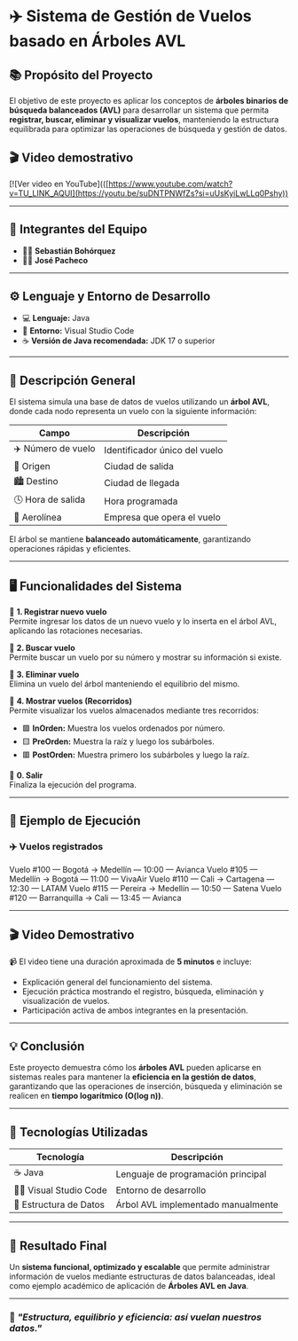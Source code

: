 # ✈️ Sistema de Gestión de Vuelos basado en Árboles AVL

## 📚 Propósito del Proyecto
El objetivo de este proyecto es aplicar los conceptos de **árboles binarios de búsqueda balanceados (AVL)** para desarrollar un sistema que permita **registrar, buscar, eliminar y visualizar vuelos**, manteniendo la estructura equilibrada para optimizar las operaciones de búsqueda y gestión de datos.

## 🎬 Video demostrativo

[![Ver video en YouTube](([https://www.youtube.com/watch?v=TU_LINK_AQUI](https://youtu.be/suDNTPNWfZs?si=uUsKyiLwLLq0Pshy))


---

## 👥 Integrantes del Equipo
- 🧑‍💻 **Sebastián Bohórquez**  
- 🧑‍💻 **José Pacheco**

---

## ⚙️ Lenguaje y Entorno de Desarrollo
- 💻 **Lenguaje:** Java  
- 🧩 **Entorno:** Visual Studio Code  
- ☕ **Versión de Java recomendada:** JDK 17 o superior

---

## 🧩 Descripción General
El sistema simula una base de datos de vuelos utilizando un **árbol AVL**, donde cada nodo representa un vuelo con la siguiente información:

| Campo | Descripción |
|--------|--------------|
| ✈️ Número de vuelo | Identificador único del vuelo |
| 🌆 Origen | Ciudad de salida |
| 🏙️ Destino | Ciudad de llegada |
| 🕓 Hora de salida | Hora programada |
| 🏢 Aerolínea | Empresa que opera el vuelo |

El árbol se mantiene **balanceado automáticamente**, garantizando operaciones rápidas y eficientes.

---

## 🖥️ Funcionalidades del Sistema

🔹 **1. Registrar nuevo vuelo**  
Permite ingresar los datos de un nuevo vuelo y lo inserta en el árbol AVL, aplicando las rotaciones necesarias.

🔹 **2. Buscar vuelo**  
Permite buscar un vuelo por su número y mostrar su información si existe.

🔹 **3. Eliminar vuelo**  
Elimina un vuelo del árbol manteniendo el equilibrio del mismo.

🔹 **4. Mostrar vuelos (Recorridos)**  
Permite visualizar los vuelos almacenados mediante tres recorridos:
- 🟩 **InOrden:** Muestra los vuelos ordenados por número.  
- 🟨 **PreOrden:** Muestra la raíz y luego los subárboles.  
- 🟥 **PostOrden:** Muestra primero los subárboles y luego la raíz.  

🔹 **0. Salir**  
Finaliza la ejecución del programa.

---

## 🧠 Ejemplo de Ejecución

### ✈️ Vuelos registrados
Vuelo #100 — Bogotá → Medellín — 10:00 — Avianca
Vuelo #105 — Medellín → Bogotá — 11:00 — VivaAir
Vuelo #110 — Cali → Cartagena — 12:30 — LATAM
Vuelo #115 — Pereira → Medellín — 10:50 — Satena
Vuelo #120 — Barranquilla → Cali — 13:45 — Avianca


---

## 🎬 Video Demostrativo
📹 El video tiene una duración aproximada de **5 minutos** e incluye:

- Explicación general del funcionamiento del sistema.  
- Ejecución práctica mostrando el registro, búsqueda, eliminación y visualización de vuelos.  
- Participación activa de ambos integrantes en la presentación.

---

## 💡 Conclusión
Este proyecto demuestra cómo los **árboles AVL** pueden aplicarse en sistemas reales para mantener la **eficiencia en la gestión de datos**, garantizando que las operaciones de inserción, búsqueda y eliminación se realicen en **tiempo logarítmico (O(log n))**.

---

## 🧰 Tecnologías Utilizadas
| Tecnología | Descripción |
|-------------|--------------|
| ☕ Java | Lenguaje de programación principal |
| 🧑‍💻 Visual Studio Code | Entorno de desarrollo |
| 🧮 Estructura de Datos | Árbol AVL implementado manualmente |

---

## 🏁 Resultado Final
Un **sistema funcional, optimizado y escalable** que permite administrar información de vuelos mediante estructuras de datos balanceadas, ideal como ejemplo académico de aplicación de **Árboles AVL en Java**.

---

### 🚀 *"Estructura, equilibrio y eficiencia: así vuelan nuestros datos."*
